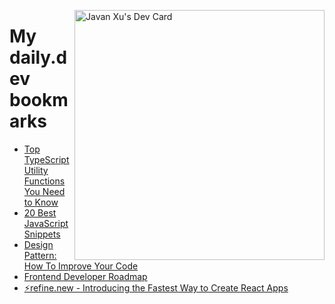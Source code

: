 
<a href="https://app.daily.dev/JavanXU"><img align="right" src="https://api.daily.dev/devcards/e45a150971844cd6959a94bb94e861ea.png?r=quw" width="400" alt="Javan Xu's Dev Card"/></a>

# My daily.dev bookmarks
<!-- daily.dev BOOKMARKS:START -->
- [Top TypeScript Utility Functions You Need to Know](https://app.daily.dev/posts/y1NGkpCgH?utm_source=rss&utm_medium=bookmarks&utm_campaign=6ueXw3FRNQzpNtewCDbI6)
- [20 Best JavaScript Snippets](https://app.daily.dev/posts/UL2bCTw13?utm_source=rss&utm_medium=bookmarks&utm_campaign=6ueXw3FRNQzpNtewCDbI6)
- [Design Pattern: How To Improve Your Code](https://app.daily.dev/posts/FzxEXh0ha?utm_source=rss&utm_medium=bookmarks&utm_campaign=6ueXw3FRNQzpNtewCDbI6)
- [Frontend Developer Roadmap](https://app.daily.dev/posts/3YXHfdqd6?utm_source=rss&utm_medium=bookmarks&utm_campaign=6ueXw3FRNQzpNtewCDbI6)
- [⚡refine.new - Introducing the Fastest Way to Create React Apps](https://app.daily.dev/posts/OVFcGUbVu?utm_source=rss&utm_medium=bookmarks&utm_campaign=6ueXw3FRNQzpNtewCDbI6)
<!-- daily.dev BOOKMARKS:END -->
